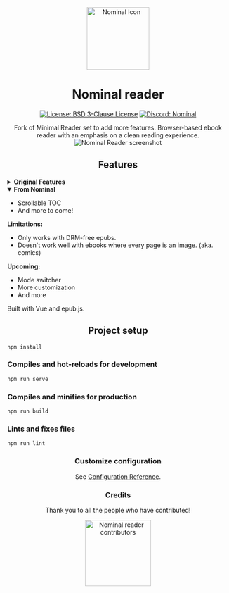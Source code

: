 <div align="center"> <a href="https://github.com/c1bles/nominal-reader">
    <img src="https://nominal-reader.vercel.app/logo-handrawn.png" alt="Nominal Icon" height="142px" width="142px" />
</a>

# Nominal reader
[![License: BSD 3-Clause License](https://img.shields.io/github/license/c1bles/nominal-reader?labelColor=27303D&color=0877d2)](/LICENSE)
[![Discord: Nominal](https://img.shields.io/discord/1363085866670751854.svg?label=&labelColor=6A7EC2&color=7389D8&logo=discord&logoColor=FFFFFF)](https://discord.gg/nqzP6VKwMs)

Fork of Minimal Reader set to add more features. Browser-based ebook reader with an emphasis on a clean reading experience.
![Nominal Reader screenshot](https://nominal-reader.vercel.app/screenshot.gif) </div> <div align="center">

## Features </div>
<details closed="">
    <summary><b>Original Features</b></summary>

* Decent typography – like a reader mode for ebooks.
* Remembers your last location in the book.
* Private – your books and reading history are stored locally in your browser cache, no other tracking.
* Optimised for mobile.
* Dark mode.
</details>

<details open="">
    <summary><b>From Nominal</b></summary>

* Scrollable TOC
* And more to come!
</details>

**Limitations:**
* Only works with DRM-free epubs.
* Doesn't work well with ebooks where every page is an image. (aka. comics)

**Upcoming:**
* Mode switcher
* More customization
* And more

Built with Vue and epub.js. <div align="center">

## Project setup </div>
```
npm install
```

### Compiles and hot-reloads for development </div>
```
npm run serve
```

### Compiles and minifies for production
```
npm run build
```

### Lints and fixes files
```
npm run lint
```
 <div align="center">

### Customize configuration
See [Configuration Reference](https://cli.vuejs.org/config/).

### Credits

Thank you to all the people who have contributed!

<a href="https://github.com/c1bles/nominal-reader/graphs/contributors">
    <img src="https://contrib.rocks/image?repo=c1bles/nominal-reader" alt="Nominal reader contributors" title="Nominal reader contributors" width="150"/>
</a>
 </div>
